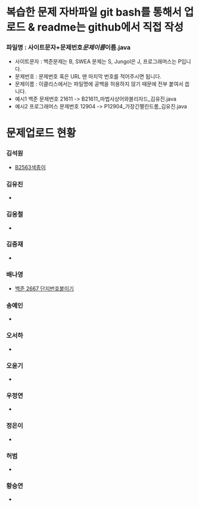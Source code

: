 # 복습한 문제 자바파일 git bash를 통해서 업로드 & readme는 github에서 직접 작성

### 파일명 : 사이트문자+문제번호*문제이름*이름.java

<ul>
  <li>사이트문자 : 백준문제는 B, SWEA 문제는 S, Jungol은 J, 프로그래머스는 P입니다.</li>
  <li>문제번호 : 문제번호 혹은 URL 맨 마지막 번호를 적어주시면 됩니다.</li>
  <li>문제이름 : 이클리스에서는 파일명에 공백을 허용하지 않기 때문에 전부 붙여서 씁니다.</li>
  <li>예시1 백준 문제번호 21611 -> B21611_마법사상어와블리자드_김유진.java</li>
  <li>예시2 프로그래머스 문제번호 12904 -> P12904_가장긴팰린드롬_김유진.java</li>
</ul>

# 문제업로드 현황

### 김석원

<ul>
  <li><a href = "./B2563색종이_김석원.java">B2563색종이 </a></li>
</ul>

### 김유진

<ul>
  <li><a href = ""> </a></li>
</ul>

### 김응철

<ul>
  <li><a href = ""> </a></li>
</ul>

### 김중재

<ul>
  <li><a href = ""> </a></li>
</ul>

### 배나영

<ul>
  <li><a href = "https://github.com/S6-Daejeon4-Study/D4-Algo-Study/blob/df1bcf1b66e04d337ece0d7827f6e17860167bf3/D4S10/2%EC%A3%BC%EC%B0%A8/%EB%B3%B5%EC%8A%B5%EB%AC%B8%EC%A0%9C/B2667_%EB%8B%A8%EC%A7%80%EB%B2%88%ED%98%B8%EB%B6%99%EC%9D%B4%EA%B8%B0_%EB%B0%B0%EB%82%98%EC%98%81.java"> 백준 2667 단지번호붙이기 </a></li>
</ul>

### 송예인

<ul>
  <li><a href = ""> </a></li>
</ul>

### 오서하

<ul>
  <li><a href = ""> </a></li>
</ul>

### 오윤기

<ul>
  <li><a href = ""> </a></li>
</ul>

### 우정연

<ul>
  <li><a href = ""> </a></li>
</ul>

### 정은이

<ul>  
  <li><a href = ""> </a></li>
</ul>

### 허범

<ul>
  <li><a href = ""> </a></li>
</ul>

### 황승연

<ul>
  <li><a href = ""> </a></li>
</ul>
